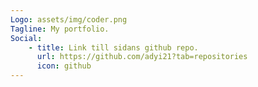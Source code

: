 ```yaml
---
Logo: assets/img/coder.png
Tagline: My portfolio.
Social:
    - title: Link till sidans github repo.
      url: https://github.com/adyi21?tab=repositories
      icon: github
---
```

